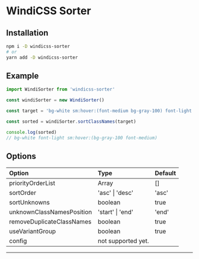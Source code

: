 # WindiCSS Sorter

## Installation

```bash
npm i -D windicss-sorter
# or
yarn add -D windicss-sorter
```

## Example

```ts
import WindiSorter from 'windicss-sorter'

const windiSorter = new WindiSorter()

const target = 'bg-white sm:hover:(font-medium bg-gray-100) font-light'

const sorted = windiSorter.sortClassNames(target)

console.log(sorted)
// bg-white font-light sm:hover:(bg-gray-100 font-medium)
```

## Options

| Option                    | Type               | Default |
| :------------------------ | :----------------- | :------ |
| priorityOrderList         | Array<string>      | []      |
| sortOrder                 | 'asc' \| 'desc'    | 'asc'   |
| sortUnknowns              | boolean            | true    |
| unknownClassNamesPosition | 'start' \| 'end'   | 'end'   |
| removeDuplicateClassNames | boolean            | true    |
| useVariantGroup           | boolean            | true    |
| config                    | not supported yet. |

---
